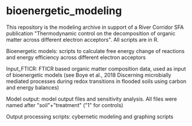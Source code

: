 # bioenergetic_modeling
This repository is the modeling archive in support of a River Corridor SFA publication "Thermodynamic control on the decomposition of organic matter across different electron acceptors".  All scripts are in R.

Bioenergetic models: scripts to calculate free energy change of reactions and energy efficiency across different electron acceptors

Input_FTICR: FTICR based organic matter composition data, used as input of bioenergetic models (see Boye et al., 2018 Discerning microbially mediated processes during redox transitions in flooded soils using carbon and energy balances)

Model output: model output files and sensitivity analysis. All files were named after "soil"+"treatment" ("1" for controls)

Output processing scripts: cybernetic modeling and graphing scripts